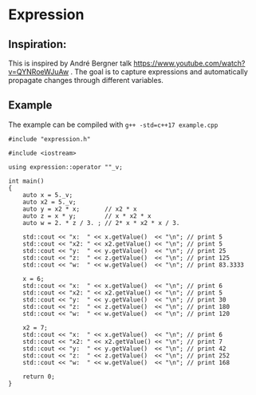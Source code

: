 # Expression

## Inspiration:
This is inspired by André Bergner talk https://www.youtube.com/watch?v=QYNRoeWJuAw .
The goal is to capture expressions and automatically propagate changes through different variables.

## Example
The example can be compiled with `g++ -std=c++17 example.cpp`

```
#include "expression.h"

#include <iostream>

using expression::operator ""_v;

int main()
{
    auto x = 5._v;
    auto x2 = 5._v;
    auto y = x2 * x;       // x2 * x
    auto z = x * y;        // x * x2 * x
    auto w = 2. * z / 3. ; // 2* x * x2 * x / 3.

    std::cout << "x:  " << x.getValue()  << "\n"; // print 5
    std::cout << "x2: " << x2.getValue() << "\n"; // print 5
    std::cout << "y:  " << y.getValue()  << "\n"; // print 25
    std::cout << "z:  " << z.getValue()  << "\n"; // print 125
    std::cout << "w:  " << w.getValue()  << "\n"; // print 83.3333

    x = 6;
    std::cout << "x:  " << x.getValue()  << "\n"; // print 6
    std::cout << "x2: " << x2.getValue() << "\n"; // print 5
    std::cout << "y:  " << y.getValue()  << "\n"; // print 30
    std::cout << "z:  " << z.getValue()  << "\n"; // print 180
    std::cout << "w:  " << w.getValue()  << "\n"; // print 120

    x2 = 7;
    std::cout << "x:  " << x.getValue()  << "\n"; // print 6
    std::cout << "x2: " << x2.getValue() << "\n"; // print 7
    std::cout << "y:  " << y.getValue()  << "\n"; // print 42
    std::cout << "z:  " << z.getValue()  << "\n"; // print 252
    std::cout << "w:  " << w.getValue()  << "\n"; // print 168

    return 0;
}
```
